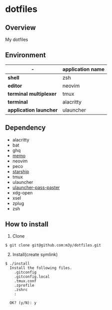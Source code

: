 dotfiles
========

Overview
--------
My dotfiles

Environment
-----------

| - |application name|
|---------|---|
|**shell**|zsh|
|**editor**|neovim|
|**terminal multiplexer**|tmux|
|**terminal**|alacritty|
|**application launcher**|ulauncher|

Dependency
----------
- alacritty
- bat
- ghq
- [memo](https://github.com/mattn/memo)
- neovim
- peco
- [starship](https://starship.rs/ja-JP/)
- tmux
- ulauncher
- [ulauncher-pass-paster](https://github.com/m3y/ulauncher-pass-paster)
- xdg-open
- xsel
- zplug
- zsh

How to install
--------------

1. Clone
```
$ git clone git@github.com:m3y/dotfiles.git
```

2. Install(create symlink)
```
$ ./install
  Install the following files.
    .gitconfig
    .gitconfig.local
    .tmux.conf
    .zprofile
    .zshrc
    :

  OK? (y/N): y
```
